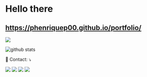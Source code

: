 #  Hello there

## https://phenriquep00.github.io/portfolio/

<p><img align="center" src="https://github-readme-stats.vercel.app/api/top-langs/?username=phenriquep00&layout=compact&theme=dark"/></p>
<p><img align="center" src="https://github-readme-stats.vercel.app/api?username=phenriquep00&show_icons=true&theme=dark" alt="github stats"/></p>

<p align="left">
  💌 Contact: ⤵️
</p>

<p align="left">

  <a href="https://www.linkedin.com/in/pedro-lima-255a33223/" alt="Linkedin" target="_blank">
  <img src="https://img.shields.io/badge/-Linkedin-0e76a8?style=flat-square&logo=Linkedin&logoColor=white&link=https://www.linkedin.com/in/pedro-lima-255a33223/" /></a>

  <a href="https://wa.me/qr/6NRFBITC6GJMI1" alt="WhatsApp" target="_blank">
  <img src="https://img.shields.io/badge/-WhatsApp-25d366?style=flat-square&labelColor=25d366&logo=whatsapp&logoColor=white&link=https://wa.link/ilpmbi"/></a>

  <a href="https://www.facebook.com/pedro.henriquefonseca.925" alt="Facebook" target="blank">
  <img src="https://img.shields.io/badge/-Facebook-3b5998?style=flat-square&labelColor=3b5998&logo=facebook&logoColor=white&link=https://www.facebook.com/pedro.henriquefonseca.925"/></a>

  <a href="https://www.instagram.com/im.pedrooo/" alt="Instagram" target="_blank">
  <img src="https://img.shields.io/badge/-Instagram-DF0174?style=flat-square&labelColor=DF0174&logo=instagram&logoColor=white&link=https://www.instagram.com/im.pedrooo/"/></a>
</p>  
